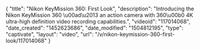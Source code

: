 {
    "title": "Nikon KeyMission 360: First Look",
    "description": "Introducing the Nikon KeyMission 360 \u00ad\u2013 an action camera with 360\u00b0 4K ultra-high definition video recording capabilities.",
    "videoid": "117014068",
    "date_created": "1452623686",
    "date_modified": "1504812195",
    "type": "captivate",
    "layout": "video",
    "url": "\/v\/nikon-keymission-360-first-look\/117014068"
}